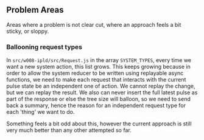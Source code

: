 ## Problem Areas

Areas where a problem is not clear cut, where an approach feels a bit sticky, or sloppy.

### Ballooning request types

In `src/w008-ipld/src/Request.js` in the array `SYSTEM_TYPES`, every time we want a new system action, this list grows. This keeps growing because in order to allow the system reducer to be written using replayable async functions, we need to make each request that interacts with the current pulse state be an independent one of action. We cannot replay the change, but we can replay the result. We also can never insert the full latest pulse as part of the response or else the tree size will balloon, so we need to send back a summary, hence the reason for an independent request type for each 'thing' we want to do.

Something feels a bit odd about this, however the current approach is still very much better than any other attempted so far.
